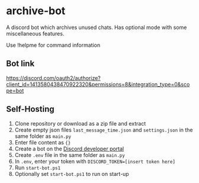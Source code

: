 # archive-bot
A discord bot which archives unused chats. Has optional mode with some miscellaneous features.

Use !helpme for command information

## Bot link
https://discord.com/oauth2/authorize?client_id=1413580438470922320&permissions=8&integration_type=0&scope=bot

## Self-Hosting
1. Clone repository or download as a zip file and extract
2. Create empty json files ```last_message_time.json``` and ```settings.json``` in the same folder as ```main.py```
3. Enter file content as ```{}```
4. Create a bot on the [Discord developer portal](https://discord.com/developers)
5. Create ```.env``` file in the same folder as ```main.py```
6. In ```.env```, enter your token with ```DISCORD_TOKEN=[insert token here]```
7. Run ```start-bot.ps1```
8. Optionally set ```start-bot.ps1``` to run on start-up
